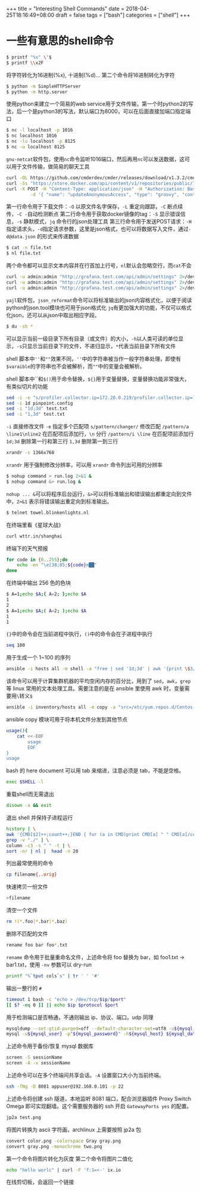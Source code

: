 +++
title = "Interesting Shell Commands"
date = 2018-04-25T18:16:49+08:00
draft = false
tags = ["bash"]
categories = ["shell"]
+++

# 一些有意思的shell命令

```bash
$ printf "%x" \'$
$ printf \\x2F
```

将字符转化为16进制(%x), 十进制(%d)...
第二个命令将16进制转化为字符

```bash
$ python -m SimpleHTTPServer
$ python -m http.server
```

使用python来建立一个简易的web service用于文件传输，第一个时python2的写法，后一个是python3的写法，默认端口为8000，可以在后面直接加端口指定端口

```bash
$ nc -l localhost -p 1016
$ nc localhost 1016
$ nc -lu localhost -p 8125
$ nc -u localhost 8125
```

`gnu-netcat`软件包，使用`nc`命令监听1016端口，然后再用`nc`可以发送数据，这可以用于文件传输，做简易的聊天工具

```bash
curl -OL https://github.com/cmderdev/cmder/releases/download/v1.3.2/cmder.zip
curl -Ss "https://store.docker.com/api/content/v1/repositories/public/library/$@/tags?page_size=25&page=1" | jq '."results"[]["name"]' | sort -r
curl -X POST -H "Content-Type: application/json" -H "Authorization: Basic YWRtaW46YWRtaW4xMjM=" 'http://localhost:8081/service/siesta/rest/v1/script/' \
         -d '{ "name": "updateAnonymousAccess", "type": "groovy", "content": "security.setAnonymousAccess(Boolean.valueOf(args))" }'
```

第一行命令用于下载文件：`-O` 以原文件名字保存，`-L` 重定向跟踪，`-C` 断点续传，`-C -`自动检测断点
第二行命令用于获取docker镜像的tag：`-S` 显示错误信息，`-s` 静默模式，`jq` 命令行的json处理工具
第三行命令用于发送POST请求：`-H`指定请求头，`-d`指定请求参数，这里是json格式，也可以将数据写入文件，通过`-d@data.json` 的形式来传递数据

```bash
$ cat -n file.txt
$ nl file.txt
```

两个命令都可以显示文本内容并在行首加上行号，`nl`默认会忽略空行，而`cat`不会

```bash
curl -u admin:admin "http://grafana.test.com/api/admin/settings" 2>/dev/null | json_reformat
curl -u admin:admin "http://grafana.test.com/api/admin/settings" 2>/dev/null | python -m json.tool
curl -u admin:admin "http://grafana.test.com/api/admin/settings" 2>/dev/null | jq.[]
```

`yajl`软件包，`json_reformat`命令可以将标准输出的json内容格式化，以便于阅读
python的json.tool模块也可用于json格式化
`jq`有更加强大的功能，不仅可以格式化json，还可以从json中取出相应字段。

```bash
$ du -sh *
```

可以显示当前一级目录下所有目录（或文件）的大小，`-h`以人类可读的单位显示，`-s`只显示当前目录下的文件，不递归显示，`*`代表当前目录下所有文件

shell 脚本中`''`和`""`效果不同，`''`中的字符串被当作一般字符串处理，即使有`$varaible`的字符串也不会被解析，而`""`中的变量会被解析。

shell 脚本中\`\`和`$()`用于命令替换，`${}`用于变量替换，变量替换功能非常强大，有类似切片的功能

```bash
sed -i -e "s/profiler.collector.ip=172.20.0.219/profiler.collector.ip=localhost/" -e "/profiler.collector.ip=/a profiler.jvm.vendor.name=Oracle" -e "s/profiler.sampling.rate=20/profiler.sampling.rate=1/" pinpoint.config
sed -i 1d pinpoint.config
sed -i "1d;3d" test.txt
sed -i "1,3d" test.txt
```

`-i` 直接修改文件
`-e` 指定多个匹配项
`s/pattern/changer/` 修改匹配
`/pattern/a \line1\nline2` 在匹配项后添加行，`\n` 分行
`/pattern/i \line` 在匹配项前添加行
`1d;3d` 删除第一行和第三行
`1,3d` 删除第一到三行

```bash
xrandr -s 1366x768
```

`xrandr` 用于强制修改分辨率，可以用 `xrandr` 命令列出可用的分辨率

```bash
$ nohup command > run.log 2>&1 &
$ nohup command &> run.log &
```

`nohup ... &`可以将程序后台运行，`&>`可以将标准输出和错误输出都重定向到文件中，`2>&1` 表示将错误输出重定向到标准输出。

```bash
$ telnet towel.blinkenlights.nl
```

在终端里看《星球大战》

```bash
curl wttr.in/shanghai
```

终端下的天气预报

```bash
for code in {0..255};do
    echo -en "\e[38;05;${code}m██"
done
```

在终端中输出 256 色的色块

```bash
$ A=1;echo $A;{ A=2; };echo $A
1
2
$ A=1;echo $A;( A=2; );echo $A
1
1 
```

`{}`中的命令会在当前进程中执行，`()`中的命令会在子进程中执行

```bash
seq 100
```
用于生成一个 1~100 的序列

```bash
ansible -i hosts all -m shell -a "free | sed '1d;3d' | awk '{print \$3/\$2}'" | grep -v SUCCESS | awk '{sum += $1;} END {print $sum/NR}'
```

该命令可以用于计算集群机器的平均空闲内存的百分比，用到了 `sed`，`awk`，`grep` 等 linux 常用的文本处理工具。需要注意的是在 ansible 里使用 awk 时，变量需要用`\`转义`$`

```bash
ansible -i inventory/hosts all -m copy -a "src=/etc/yum.repos.d/Centos-7.repo backup=yes dest=/etc/yum.repos.d"
```

ansible copy 模块可用于将本机文件分发到其他节点

```bash
usage(){
	cat <<-EOF
		usage
		EOF
}
usage
```

bash 的 here document 可以用 tab 来缩进，注意必须是 tab，不能是空格。

```bash
exec $SHELL -l
```

重载shell而无需退出

```bash
disown -a && exit
```

退出 shell 并保持子进程运行

```bash
history | \
awk '{CMD[$2]++;count++;}END { for (a in CMD)print CMD[a] " " CMD[a]/count*100 "% " a;}' | \
grep -v "./" | \
column -c3 -s " " -t | \
sort -nr | nl |  head -n 20
```

列出最常使用的命令

```bash
cp filename{,.orig}
```

快速拷贝一份文件

```bash
>filename
```

清空一个文件

```bash
rm !(*.foo|*.bar|*.baz)
```

删除不匹配的文件

```bash
rename foo bar foo*.txt 
```

`rename` 命令用于批量重命名文件，上述命令将 foo 替换为 bar，如 foo1.txt → bar1.txt，使用 `-nv` 参数可以 dry-run

```bash
printf "%`tput cols`s" | tr ' ' '#'
```

输出一整行的 `#`

```bash
timeout 1 bash -c "echo > /dev/tcp/$ip/$port"
[[ $? -eq 0 ]] || echo $ip $protocol $port
```

用于检测端口是否畅通，不通则输出 ip、协议、端口。udp 同理

```bash
mysqldump --set-gtid-purged=off --default-character-set=utf8 -u${mysql_user} -p"${mysql_password}" -h${mysql_host} --databases ${mysql_database} > ./backup-$(date +%Y%m%d).sql
mysql -u${mysql_user} -p"${mysql_password}" -h${mysql_host} ${mysql_database} < ./backup-$(date +%Y%m%d).sql
```

上述命令用于备份/恢复 mysql 数据库

```bash
screen -S sessionName
screen -A -x sessionName
```

上述命令可以在多个终端间共享会话。`-A` 设置窗口大小为当前终端。

```bash
ssh -fNg -D 8081 appuser@192.168.0.101 -p 22
```

 上述命令将创建 ssh 隧道，本地监听 8081 端口，配合浏览器插件 Proxy Switch Omega 即可实现翻墙。这个需要服务器的 ssh 开启 `GatewayPorts yes` 的配置。

 ```bash
 jp2a test.png
 ```

将图片转换为 ascii 字符画，archlinux 上需要按照 jp2a 包

```bash
convert color.png -colorspace Gray gray.png
convert gray.png -monochrome two.png
```

第一个命令将图片转化为灰度
第二个命令将图片二值化

```bash
echo "hello worlc" | curl -F 'f:1=<-' ix.io
```

在线剪切板，会返回一个链接
